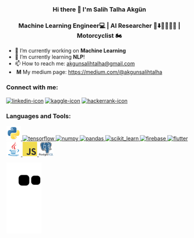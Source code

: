 ### 

<!--
**SalihTalha/SalihTalha** is a ✨ _special_ ✨ repository because its `README.md` (this file) appears on your GitHub profile.

Here are some ideas to get you started:

-->
<h3 align="center">Hi there 👋 I'm Salih Talha Akgün </h3>

<h3 align="center">Machine Learning Engineer💻 | AI Researcher 🍎⬇️😵‍💫🤔📝 | Motorcyclist 🏍️</h3>


- 🔭 I’m currently working on **Machine Learning**
- 🌱 I’m currently learning **NLP**!
- 📫 How to reach me: akgunsalihtalha@gmail.com
- &nbsp;**M** My medium page: https://medium.com/@akgunsalihtalha

<h3 align="left">Connect with me:</h3>
<p align="left">
<a href="https://www.linkedin.com/in/salih-talha-akg%C3%BCn/" target="blank"><img align="center" src="https://raw.githubusercontent.com/rahuldkjain/github-profile-readme-generator/master/src/images/icons/Social/linked-in-alt.svg" alt="linkedin-icon" height="30" width="40" /></a>
<a href="https://www.kaggle.com/salihtalhaakgn" target="blank"><img align="center" src="https://raw.githubusercontent.com/rahuldkjain/github-profile-readme-generator/master/src/images/icons/Social/kaggle.svg" alt="kaggle-icon" height="30" width="40" /></a>
<a href="https://www.hackerrank.com/salihtalha_akgun" target="blank"><img align="center" src="https://raw.githubusercontent.com/rahuldkjain/github-profile-readme-generator/master/src/images/icons/Social/hackerrank.svg" alt="hackerrank-icon" height="30" width="40" /></a>
</p>

<h3 align="left">Languages and Tools:</h3>
<p align="left"> 
  
  <a href="https://www.python.org" target="_blank" rel="noreferrer"> <img src="https://raw.githubusercontent.com/devicons/devicon/master/icons/python/python-original.svg" alt="python" width="40" height="40"/> </a> 
  <a href="https://www.tensorflow.org/" target="_blank" rel="noreferrer"> <img src="https://png2.cleanpng.com/sh/02ffdcc40b0135dbc7f705db9099d877/L0KzQYm3VMA5N5N3iZH0aYP2gLBuTgRmdqR0ith1b4ewdLbskL1tbZJ3htt3Zz3udcPok71uaZRtgdDuLXzoccP1if5oNZRmReZxdX3lhLLqi702aZQAeasBM3W1RYnqUr40P2Q7S6s8OUG4QoS4VsU2O2oASqk6LoDxd1==/kisspng-tensorflow-deep-learning-keras-machine-learning-ca-thumbtack-5ac9a963e258c2.3736393915231655399271.png" alt="tensorflow" width="40" height="40"/> </a> 
   <a href="https://numpy.org/" target="_blank" rel="noreferrer"> <img src="https://www.vectorlogo.zone/logos/numpy/numpy-icon.svg" alt="numpy" width="40" height="40"/> </a>
   <a href="https://pandas.pydata.org/" target="_blank" rel="noreferrer"> <img src="https://upload.wikimedia.org/wikipedia/commons/thumb/2/22/Pandas_mark.svg/449px-Pandas_mark.svg.png" alt="pandas" width="40" height="40"/> </a> 
  <a href="https://scikit-learn.org/" target="_blank" rel="noreferrer"> <img src="https://upload.wikimedia.org/wikipedia/commons/0/05/Scikit_learn_logo_small.svg" alt="scikit_learn" width="40" height="40"/> </a> 
  <a href="https://firebase.google.com/" target="_blank" rel="noreferrer"> <img src="https://www.vectorlogo.zone/logos/firebase/firebase-icon.svg" alt="firebase" width="40" height="40"/> </a> 
  <a href="https://flutter.dev/" target="_blank" rel="noreferrer"> <img src="https://cdn.icon-icons.com/icons2/2107/PNG/512/file_type_flutter_icon_130599.png" alt="flutter" width="40" height="40"/> </a> 
  <a href="https://www.java.com" target="_blank" rel="noreferrer"> <img src="https://raw.githubusercontent.com/devicons/devicon/master/icons/java/java-original.svg" alt="java" width="40" height="40"/> </a> 
  <a href="https://developer.mozilla.org/en-US/docs/Web/JavaScript" target="_blank" rel="noreferrer"> <img src="https://raw.githubusercontent.com/devicons/devicon/master/icons/javascript/javascript-original.svg" alt="javascript" width="40" height="40"/> </a> 
  <a href="https://www.postgresql.org" target="_blank" rel="noreferrer"> <img src="https://raw.githubusercontent.com/devicons/devicon/master/icons/postgresql/postgresql-original-wordmark.svg" alt="postgresql" width="40" height="40"/> </a> 
   </p>

![snake svg](https://github.com/SalihTalha/SalihTalha/blob/output/github-contribution-grid-snake.svg)
